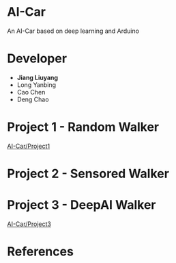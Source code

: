 # AI-Car
An AI-Car based on deep learning and Arduino
# Developer
- <strong>Jiang Liuyang</strong>  
- Long Yanbing  
- Cao Chen  
- Deng Chao
# Project 1 - Random Walker

[AI-Car/Project1]()

# Project 2 - Sensored Walker

# Project 3 - DeepAI Walker
[AI-Car/Project3]()

# References
